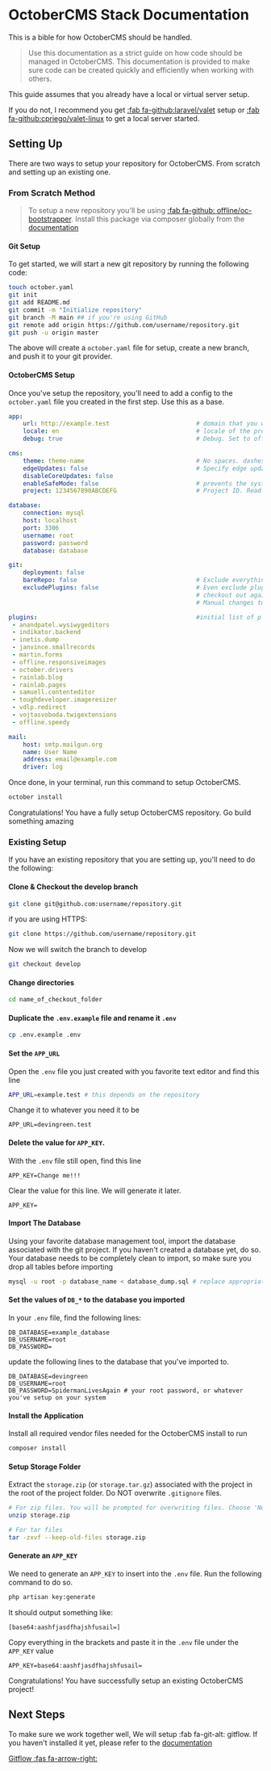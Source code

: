 # OctoberCMS Stack Documentation

This is a bible for how OctoberCMS should be handled. 



> Use this documentation as a strict guide on how code should be managed in OctoberCMS. This documentation is provided to make sure code can be created quickly and efficiently when working with others.

This guide assumes that you already have a local or virtual server setup.

 If you do not, I recommend you get [:fab fa-github:laravel/valet](https://github.com/laravel/valet) setup or [:fab fa-github:cpriego/valet-linux](https://github.com/cpriego/valet-linux) to get a local server started.

## Setting Up

There are two ways to setup your repository for OctoberCMS. From scratch and setting up an existing one. 

### From Scratch Method

> To setup a new repository you'll be using [:fab fa-github: offline/oc-bootstrapper](https://github.com/OFFLINE-GmbH/oc-bootstrapper). Install this package via composer globally from the [documentation](https://github.com/OFFLINE-GmbH/oc-bootstrapper/blob/develop/README.md)

#### Git Setup
To get started, we will start a new git repository by running the following code:

``` bash
touch october.yaml
git init
git add README.md
git commit -m "Initialize repository"
git branch -M main ## if you're using GitHub
git remote add origin https://github.com/username/repository.git 
git push -u origin master
```

The above will create a `october.yaml` file for setup, create a new branch, and push it to your git provider. 

#### OctoberCMS Setup
Once you've setup the repository, you'll need to add a config to the `october.yaml` file you created in the first step. Use this as a base. <br/>

``` yaml
app:
    url: http://example.test                        # domain that you will use
    locale: en                                      # locale of the project
    debug: true                                     # Debug. Set to off if you plan to run this in production

cms:
    theme: theme-name                               # No spaces. dashes only
    edgeUpdates: false                              # Specify edge updates. More info Here: https://octobercms.com/docs/setup/configuration#edge-updates
    disableCoreUpdates: false             
    enableSafeMode: false                           # prevents the system from editing the code section of the site for CMS Pages
    project: 1234567890ABCDEFG                      # Project ID. Read More Here: https://octobercms.com/help/site/projects

database:
    connection: mysql
    host: localhost
    port: 3306
    username: root
    password: password
    database: database

git:
    deployment: false
    bareRepo: false                                 # Exclude everything except themes and custom plugins in git
    excludePlugins: false                           # Even exclude plugins from your repo. Private plugins will be
                                                    # checkout out again during each "install" run. Be careful!
                                                    # Manual changes to these plugins will be overwritten.

plugins:                                            #initial list of plugins for a basic stack
 - anandpatel.wysiwygeditors
 - indikator.backend
 - inetis.dump
 - janvince.smallrecords
 - martin.forms
 - offline.responsiveimages
 - october.drivers
 - rainlab.blog
 - rainlab.pages
 - samuell.contenteditor
 - toughdeveloper.imageresizer
 - vdlp.redirect
 - vojtasvoboda.twigextensions
 - offline.speedy

mail:
    host: smtp.mailgun.org
    name: User Name
    address: email@example.com
    driver: log

```

Once done, in your terminal, run this command to setup OctoberCMS.

``` bash
october install
```

Congratulations! You have a fully setup OctoberCMS repository. Go build something amazing

### Existing Setup

If you have an existing repository that you are setting up, you'll need to do the following:

#### Clone & Checkout the develop branch
``` bash
git clone git@github.com:username/repository.git
````

if you are using HTTPS:

``` bash
git clone https://github.com/username/repository.git
```

Now we will switch the branch to develop
``` bash
git checkout develop
```

#### Change directories
``` bash
cd name_of_checkout_folder
```

#### Duplicate the `.env.example` file and rename it `.env`
``` bash
cp .env.example .env
```

#### Set the `APP_URL` 
Open the `.env` file you just created with you favorite text editor and find this line

``` bash
APP_URL=example.test # this depends on the repository
```

Change it to whatever you need it to be
``` env
APP_URL=devingreen.test 
```

#### Delete the value for `APP_KEY`. 
With the `.env` file still open, find this line 

``` env
APP_KEY=Change me!!!
```

Clear the value for this line. We will generate it later. 

``` env
APP_KEY=
```

#### Import The Database
Using your favorite database management tool, import the database associated with the git project. If you haven't created a database yet, do so. Your database needs to be completely clean to import, so make sure you drop all tables before importing

``` bash
mysql -u root -p database_name < database_dump.sql # replace appropriate values
```

#### Set the values of `DB_*` to the database you imported 
In your `.env` file, find the following lines:

``` env
DB_DATABASE=example_database
DB_USERNAME=root
DB_PASSWORD=
```

update the following lines to the database that you've imported to. 

``` env
DB_DATABASE=devingreen
DB_USERNAME=root
DB_PASSWORD=SpidermanLivesAgain # your root password, or whatever you've setup on your system
```

#### Install the Application
Install all required vendor files needed for the OctoberCMS install to run

``` bash
composer install
```


#### Setup Storage Folder 
Extract the `storage.zip` (or `storage.tar.gz`) associated with the project in the root of the project folder. Do NOT overwrite `.gitignore` files.

``` bash
# For zip files. You will be prompted for overwriting files. Choose 'No'
unzip storage.zip

# For tar files
tar -zxvf --keep-old-files storage.zip
```


#### Generate an `APP_KEY`
We need to generate an `APP_KEY` to insert into the `.env` file. Run the following command to do so.

``` bash
php artisan key:generate
```

It should output something like:
```
[base64:aashfjasdfhajshfusail=]
```

Copy everything in the brackets and paste it in the `.env` file under the `APP_KEY` value

```
APP_KEY=base64:aashfjasdfhajshfusail=
```

Congratulations! You have successfully setup an existing OctoberCMS project!

## Next Steps
To make sure we work together well, We will setup :fab fa-git-alt: gitflow. If you haven't installed it yet, please refer to the [documentation](https://github.com/nvie/gitflow)

[Gitflow :fas fa-arrow-right:](/gitflow)